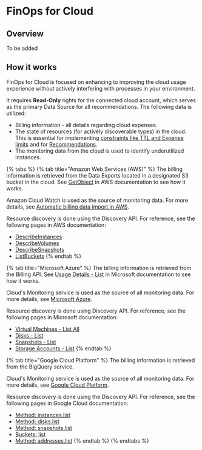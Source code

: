 # FinOps for Cloud

## Overview <a href="#about-optscale" id="about-optscale"></a>

To be added

## How it works <a href="#amazon-web-services-aws" id="amazon-web-services-aws"></a>

FinOps for Cloud is focused on enhancing to improving the cloud usage experience without actively interfering with processes in your environment.&#x20;

It requires **Read-Only** rights for the connected cloud account, which serves as the primary Data Source for all recommendations. The following data is utilized:

* Billing information - all details regarding cloud expenses.
* The state of resources (for actively discoverable types) in the cloud. This is essential for implementing [constraints like TTL and Expense limits](resources-constraints-and-pool-constraint-policies.md) and for [Recommendations](recommendations/).
* The monitoring data from the cloud is used to identify underutilized instances.

{% tabs %}
{% tab title="Amazon Web Services (AWS)" %}
The billing information is retrieved from the Data Exports located in a designated S3 bucket in the cloud. See [GetObject](https://docs.aws.amazon.com/AmazonS3/latest/API/API_GetObject.html) in AWS documentation to see how it works.

Amazon Cloud Watch is used as the source of monitoring data. For more details, see [Automatic billing data import in AWS](data-sources/amazon-web-services/aws-root-account-with-data-export-already-configured.md#automatic-billing-data-import-in-aws).

Resource discovery is done using the Discovery API. For reference, see the following pages in AWS documentation:

* [DescribeInstances](https://docs.aws.amazon.com/AWSEC2/latest/APIReference/API_DescribeInstances.html)
* [DescribeVolumes](https://docs.aws.amazon.com/AWSEC2/latest/APIReference/API_DescribeVolumes.html)
* [DescribeSnapshots](https://docs.aws.amazon.com/AWSEC2/latest/APIReference/API_DescribeSnapshots.html)
* [ListBuckets](https://docs.aws.amazon.com/AmazonS3/latest/API/API_ListBuckets.html)
{% endtab %}

{% tab title="Microsoft Azure" %}
The billing information is retrieved from the Billing API. See [Usage Details - List](https://learn.microsoft.com/en-us/rest/api/consumption/usage-details/list?view=rest-consumption-2024-08-01\&tabs=HTTP) in Microsoft documentation to see how it works.

Cloud's Monitoring service is used as the source of all monitoring data. For more details, see [Microsoft Azure](data-sources/microsoft-azure.md).

Resource discovery is done using Discovery API. For reference, see the following pages in Microsoft documentation:

* [Virtual Machines - List All](https://docs.microsoft.com/en-us/rest/api/compute/virtual-machines/list-all)
* [Disks - List](https://docs.microsoft.com/en-us/rest/api/compute/disks/list)
* [Snapshots - List](https://docs.microsoft.com/en-us/rest/api/compute/snapshots/list)
* [Storage Accounts - List](https://docs.microsoft.com/en-us/rest/api/storagerp/storage-accounts/list)
{% endtab %}

{% tab title="Google Cloud Platform" %}
The billing information is retrieved from the BigQuery service.

Cloud's Monitoring service is used as the source of all monitoring data. For more details, see [Google Cloud Platform](./#google-cloud-platform).

Resource discovery is done using the Discovery API. For reference, see the following pages in Google Cloud documentation:

* [Method: instances.list](https://cloud.google.com/compute/docs/reference/rest/v1/instances/list)
* [Method: disks.list](https://cloud.google.com/compute/docs/reference/rest/v1/disks/list)
* [Method: snapshots.list](https://cloud.google.com/compute/docs/reference/rest/v1/snapshots/list)
* [Buckets: list](https://cloud.google.com/storage/docs/json_api/v1/buckets/list)
* [Method: addresses.list](https://cloud.google.com/compute/docs/reference/rest/v1/addresses/list)
{% endtab %}
{% endtabs %}
